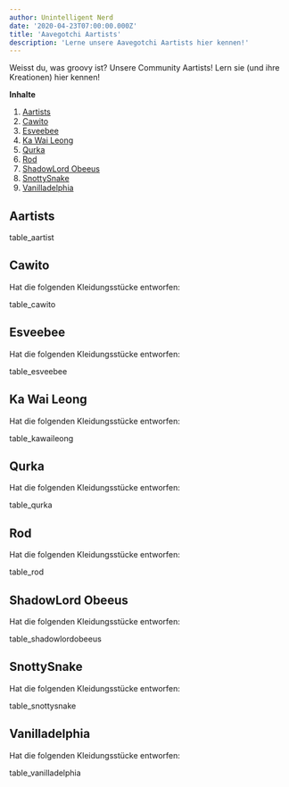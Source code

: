 ```yaml
---
author: Unintelligent Nerd
date: '2020-04-23T07:00:00.000Z'
title: 'Aavegotchi Aartists'
description: 'Lerne unsere Aavegotchi Aartists hier kennen!'
---
```


Weisst du, was groovy ist? Unsere Community Aartists! Lern sie (und ihre Kreationen) hier kennen!

<div class="contentsBox">

**Inhalte**

<ol>
<li><a href=#aartists>Aartists</a></li>
<li><a href=#cawito>Cawito</a></li>
<li><a href=#esveebee>Esveebee</a></li>
<li><a href=#ka-wai-leong>Ka Wai Leong</a></li>
<li><a href=#qurka>Qurka</a></li>
<li><a href=#rod>Rod</a></li>
<li><a href=#shadowlord-obeeus>ShadowLord Obeeus</a></li>
<li><a href=#snottysnake>SnottySnake</a></li>
<li><a href=#vanilladelphia>Vanilladelphia</a></li>
</ol>

</div>

## Aartists

table_aartist

## Cawito

Hat die folgenden Kleidungsstücke entworfen:

table_cawito

## Esveebee

Hat die folgenden Kleidungsstücke entworfen:

table_esveebee

## Ka Wai Leong

Hat die folgenden Kleidungsstücke entworfen:

table_kawaileong

## Qurka

Hat die folgenden Kleidungsstücke entworfen:

table_qurka

## Rod

Hat die folgenden Kleidungsstücke entworfen:

table_rod

## ShadowLord Obeeus

Hat die folgenden Kleidungsstücke entworfen:

table_shadowlordobeeus

## SnottySnake

Hat die folgenden Kleidungsstücke entworfen:

table_snottysnake

## Vanilladelphia

Hat die folgenden Kleidungsstücke entworfen:

table_vanilladelphia